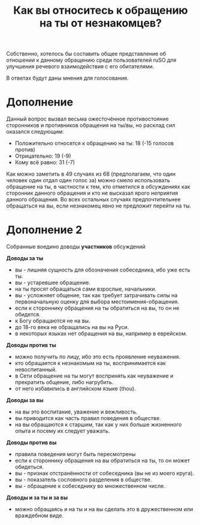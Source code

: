 ﻿---
title: "Как вы относитесь к обращению на ты от незнакомцев?"
se.owner.user_id: 199733
se.owner.display_name: "edem"
se.owner.link: "https://ru.meta.stackoverflow.com/users/199733/edem"
se.link: "https://ru.meta.stackoverflow.com/questions/10166/%d0%9a%d0%b0%d0%ba-%d0%b2%d1%8b-%d0%be%d1%82%d0%bd%d0%be%d1%81%d0%b8%d1%82%d0%b5%d1%81%d1%8c-%d0%ba-%d0%be%d0%b1%d1%80%d0%b0%d1%89%d0%b5%d0%bd%d0%b8%d1%8e-%d0%bd%d0%b0-%d1%82%d1%8b-%d0%be%d1%82-%d0%bd%d0%b5%d0%b7%d0%bd%d0%b0%d0%ba%d0%be%d0%bc%d1%86%d0%b5%d0%b2"
se.question_id: 10166
se.post_type: question
se.score: 12
---
<p>Собственно, хотелось бы составить общее представление об отношении к данному обращению среди пользователей ruSO для улучшения речевого взаимодействия с его обитателями.</p>

<p>В ответах будут даны мнения для голосования.</p>

<h1>Дополнение</h1>

<p>Данный вопрос вызвал весьма ожесточённое противостояние сторонников и противников обращения на ты/вы, но расклад сил оказался следующим:</p>

<ul>
<li>Положительно относятся к обращению на ты: 18 (-15 голосов против)</li>
<li>Отрицательно: 19 (-9)</li>
<li>Кому всё равно: 31 (-7)</li>
</ul>

<p>Как можно заметить в 49 случаях из 68 (предполагаем, что один человек один отдал один голос за) можно смело использовать обращение на ты, в частности к тем, кто отметился в обсуждениях как сторонник данного обращения и кто не высказал ярого неприятия данного обращения. Во всех остальных случаях предпочтительнее обращаться на вы, если незнакомец явно не предложит перейти на ты.</p>

<h1>Дополнение 2</h1>

<p>Собранные воедино доводы <strong>участников</strong> обсуждений</p>

<p><strong>Доводы за ты</strong></p>

<ul>
<li>вы - лишняя сущность для обозначения собеседника, ибо уже есть ты.</li>
<li>вы - устаревшее обращение.</li>
<li>на ты просят обращаться сами взрослые, начальники.</li>
<li>вы - усложняет общение, так как требует затрачивать силы на первоначальную оценку для выбора местоимения-обращения.</li>
<li>если к стороннику обращения на ты обратиться на вы, то он не обидется.</li>
<li>к Богу обращаются не на вы.</li>
<li>до 18-го века не обращались на вы на Руси.</li>
<li>в некоторых языках нет обращения на вы, например в еврейском.</li>
</ul>

<p><strong>Доводы против ты</strong></p>

<ul>
<li>можно получить по лицу, ибо это есть проявление неуважения.</li>
<li>кто обращается к незнакомым на ты, воспринимается как невоспитанный.</li>
<li>в Сети обращение на ты могут воспринять как неуважение и прекратить общение, либо нагрубить.</li>
<li>от него избавились в английском языке (thou).</li>
</ul>

<p><strong>Доводы за вы</strong></p>

<ul>
<li>на вы это воспитание, уважение и вежливость.</li>
<li>вы приводится как часть правил поведения в обществе.</li>
<li>на вы обращаются к старшим, так как у них больше жизненного опыта и посему их следует уважать.</li>
</ul>

<p><strong>Доводы против вы</strong></p>

<ul>
<li>правила поведения могут быть пересмотрены</li>
<li>если к стороннику обращения на вы обратиться на ты, то он может обидеться.</li>
<li>вы - признак отстранённости от собеседника (вы не из моего круга).</li>
<li>вы - показатель сословного разделения в обществе.</li>
<li>вы - обращение к собеседнику во множественном числе.</li>
</ul>

<p><strong>Доводы и за ты и за вы</strong></p>

<ul>
<li>можно обращаясь и на ты и на вы сделать это в дружественном или враждебном виде.</li>
</ul>
